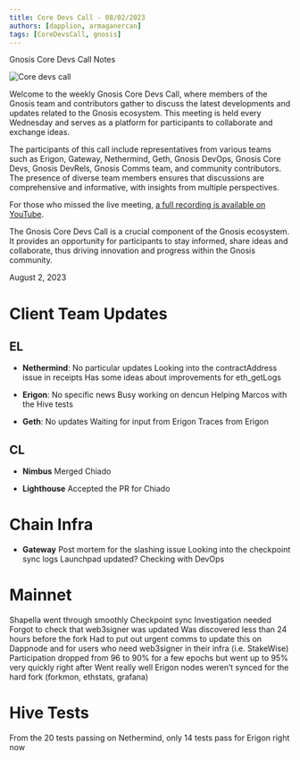 ```yaml
---
title: Core Devs Call - 08/02/2023
authors: [dapplion, armaganercan]
tags: [CoreDevsCall, gnosis]
---
```


Gnosis Core Devs Call Notes

![Core devs call](https://github.com/gnosischain/documentation-1/assets/75987728/e1bcaad2-4e45-4fad-8819-8fb0ccd997a4)

Welcome to the weekly Gnosis Core Devs Call, where members of the Gnosis team and contributors gather to discuss the latest developments and updates related to the Gnosis ecosystem. This meeting is held every Wednesday and serves as a platform for participants to collaborate and exchange ideas.

The participants of this call include representatives from various teams such as Erigon, Gateway, Nethermind, Geth, Gnosis DevOps, Gnosis Core Devs, Gnosis DevRels, Gnosis Comms team, and community contributors. The presence of diverse team members ensures that discussions are comprehensive and informative, with insights from multiple perspectives.

For those who missed the live meeting, [a full recording is available on YouTube](https://www.youtube.com/watch?v=BYR2lA9dF90). 

The Gnosis Core Devs Call is a crucial component of the Gnosis ecosystem. It provides an opportunity for participants to stay informed, share ideas and collaborate, thus driving innovation and progress within the Gnosis community.

August 2, 2023

# Client Team Updates
## EL

* **Nethermind**: 
No particular updates
Looking into the contractAddress issue in receipts
Has some ideas about improvements for eth_getLogs


* **Erigon**: 
No specific news
Busy working on dencun
Helping Marcos with the Hive tests


* **Geth**:
No updates
Waiting for input from Erigon
Traces from Erigon


## CL

* **Nimbus**
Merged Chiado

* **Lighthouse**
Accepted the PR for Chiado

# Chain Infra

* **Gateway**
Post mortem for the slashing issue
Looking into the checkpoint sync logs
Launchpad updated?
Checking with DevOps

# Mainnet

Shapella went through smoothly
Checkpoint sync
Investigation needed
Forgot to check that web3signer was updated
Was discovered less than 24 hours before the fork
Had to put out urgent comms to update this on Dappnode and for users who need web3signer in their infra (i.e. StakeWise)
Participation dropped from 96 to 90% for a few epochs but went up to 95% very quickly right after
Went really well
Erigon nodes weren’t synced for the hard fork (forkmon, ethstats, grafana)

# Hive Tests

From the 20 tests passing on Nethermind, only 14 tests pass for Erigon right now














